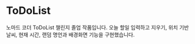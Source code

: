 # ToDoList
노마드 코더 ToDoList 챌린지 졸업 작품입니다.
오늘 할일 입력하고 지우기, 위치 기반 날씨, 현재 시간, 랜덤 명언과 배경화면 기능을 구현했습니다.  
